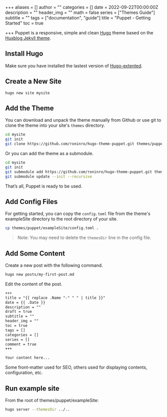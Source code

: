 +++
aliases = []
author = ""
categories = []
date = 2022-09-22T00:00:00Z
description = ""
header_img = ""
math = false
series = ["Themes Guide"]
subtitle = ""
tags = ["documentation", "guide"]
title = "Puppet - Getting Started"
toc = true

+++
Puppet is a responsive, simple and clean [Hugo](https://gohugo.io/) theme based on the [Huxblog Jekyll theme](https://github.com/Huxpro/huxpro.github.io). 

<!--more-->

## Install Hugo

Make sure you have installed the lastest version of [Hugo-extented](https://gohugo.io/getting-started/installing/).

## Create a New Site

```
hugo new site mysite
```

## Add the Theme

You can download and unpack the theme manually from Github or use git to clone the theme into your site's `themes` directory.

```bash
cd mysite
git init
git clone https://github.com/roninro/hugo-theme-puppet.git themes/puppet
```

Or you can add the theme as a submodule.

```bash
cd mysite
git init
git submodule add https://github.com/roninro/hugo-theme-puppet.git themes/puppet
git submodule update --init --recursive
```

That’s all, Puppet is ready to be used.


## Add Config Files

For getting started, you can copy the `config.toml` file from the theme's exampleSite directory to the root directory of your site.

```bash
cp themes/puppet/exampleSite/config.toml .
```

> Note: You may need to delete the `themesDir` line in the config file.

## Add Some Content

Create a new post with the following command.

```bash
hugo new posts/my-first-post.md
```

Edit the content of the post.

```markdown
+++
title = "{{ replace .Name "-" " " | title }}"
date = {{ .Date }}
description = ""
draft = true
subtitle = ""
header_img = ""
toc = true
tags = []
categories = []
series = []
comment = true
+++

Your content here...
```

Some front-matter used for SEO, others used for displaying contents, configuration, etc.

## Run example site

From the root of themes/puppet/exampleSite:

```bash
hugo server --themesDir ../..
```
